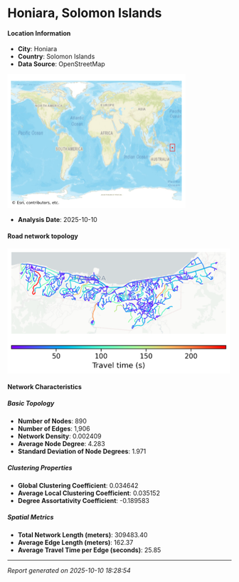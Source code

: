 # Honiara, Solomon Islands

#### Location Information

- **City**: Honiara
- **Country**: Solomon Islands
- **Data Source**: OpenStreetMap
<img src="Honiara_location.png" alt="Honiara Location Map" width="400" />

- **Analysis Date**: 2025-10-10

#### Road network topology

<img src="Honiara_network_map.png" alt="Honiara Road Network Map" width="500"/>

#### Network Characteristics

##### Basic Topology

- **Number of Nodes**: 890
- **Number of Edges**: 1,906
- **Network Density**: 0.002409
- **Average Node Degree**: 4.283
- **Standard Deviation of Node Degrees**: 1.971

##### Clustering Properties

- **Global Clustering Coefficient**: 0.034642
- **Average Local Clustering Coefficient**: 0.035152
- **Degree Assortativity Coefficient**: -0.189583

##### Spatial Metrics

- **Total Network Length (meters)**: 309483.40
- **Average Edge Length (meters)**: 162.37
- **Average Travel Time per Edge (seconds)**: 25.85

---
*Report generated on 2025-10-10 18:28:54*
